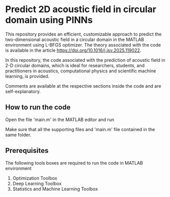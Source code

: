 # Predict 2D acoustic field in circular domain using PINNs
This repository provides an efficient, customizable approach to predict the two-dimensional acoustic field in a circular domain in the MATLAB environment using L-BFGS optimizer. The theory associated with the code is available in the article https://doi.org/10.1016/j.jsv.2025.119022.

In this repository, the code associated with the prediction of acoustic field in 2-D circular domains, which is ideal for researchers, students, and practitioners in acoustics, computational physics and scientific machine learning, is provided.

Comments are available at the respective sections inside the code and are self-explanatory.

## How to run the code
Open the file 'main.m' in the MATLAB editor and run

Make sure that all the supporting files and 'main.m' file contained in the same folder.

## Prerequisites
The following tools boxes are required to run the code in MATLAB environment

1) Optimization Toolbox
2) Deep Learning Toolbox
3) Statistics and Machine Learning Toolbox

